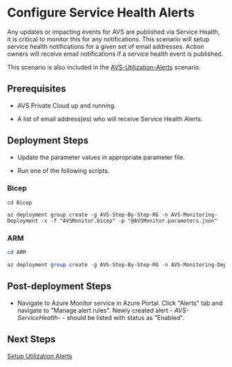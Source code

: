 # Configure Service Health Alerts

Any updates or impacting events for AVS are published via Service Health, it is critical to monitor this for any notifications. This scenario will setup service health notifications for a given set of email addresses. Action owners will receive email notifications if a service health event is published.

This scenario is also included in the [AVS-Utilization-Alerts](../AVS-Utilization-Alerts) scenario.

## Prerequisites

* AVS Private Cloud up and running.

* A list of email address(es) who will receive Service Health Alerts.

## Deployment Steps

* Update the parameter values in appropriate parameter file.

* Run one of the following scripts.

### Bicep

```azurecli-interactive
cd Bicep

az deployment group create -g AVS-Step-By-Step-RG -n AVS-Monitoring-Deployment -c -f "AVSMonitor.bicep" -p "@AVSMonitor.parameters.json"
```

### ARM

```powershell
cd ARM

az deployment group create -g AVS-Step-By-Step-RG -n AVS-Monitoring-Deployment -c -f "AVSMonitor.deploy.json" -p "@AVSMonitor.parameters.json"
```

## Post-deployment Steps

* Navigate to Azure Monitor service in Azure Portal. Click "Alerts" tab and navigate to "Manage alert rules". Newly created alert - *AVS-ServiceHealth-* - should be listed with status as "Enabled".

## Next Steps

[Setup Utilization Alerts](../AVS-Utilization-Alerts)
